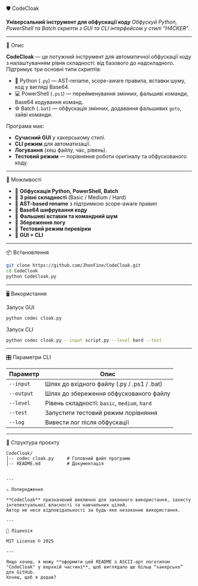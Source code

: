 🛡️ CodeCloak

**Універсальний інструмент для обфускації коду**
*Обфускуй Python, PowerShell та Batch скрипти з GUI та CLI інтерфейсом у стилі “H4CKER”.*

---

📜 Опис

**CodeCloak** — це потужний інструмент для автоматичної обфускації коду з налаштуванням рівня складності:
від базового до надскладного. Підтримує три основні типи скриптів:

* 🐍 Python (`.py`) — AST-rename, scope-aware правила, вставки шуму, код у вигляді Base64.
* 💻 PowerShell (`.ps1`) — перейменування змінних, фальшиві команди, Base64 кодування команд.
* ⚙️ Batch (`.bat`) — обфускація змінних, додавання фальшивих `goto`, зайві команди.

Програма має:

* **Сучасний GUI** у хакерському стилі.
* **CLI режим** для автоматизації.
* **Логування** (хеш файлу, час, рівень).
* **Тестовий режим** — порівняння роботи оригіналу та обфускованого коду.

---

🚀 Можливості

* 🔹 **Обфускація Python, PowerShell, Batch**
* 🔹 **3 рівні складності** (Basic / Medium / Hard)
* 🔹 **AST-based rename** з підтримкою scope-aware правил
* 🔹 **Base64 шифрування коду**
* 🔹 **Фальшиві вставки та командний шум**
* 🔹 **Збереження логу**
* 🔹 **Тестовий режим перевірки**
* 🔹 **GUI + CLI**

---

📦 Встановлення

```bash
git clone https://github.com/JhonFine/CodeCloak.git
cd CodeCloak
python CodeCloak.py
```

---

🖥️ Використання

Запуск GUI

```bash
python codec cloak.py
```

Запуск CLI

```bash
python codec cloak.py --input script.py --level hard --test
```

---

🎛️ Параметри CLI

| Параметр   | Опис                                         |
| ---------- | -------------------------------------------- |
| `--input`  | Шлях до вхідного файлу (.py / .ps1 / .bat)   |
| `--output` | Шлях до збереження обфускованого файлу       |
| `--level`  | Рівень складності: `basic`, `medium`, `hard` |
| `--test`   | Запустити тестовий режим порівняння          |
| `--log`    | Вивести лог після обфускації                 |

---

📂 Структура проєкту

```
CodeCloak/
│-- codec cloak.py     # Головний файл програми
│-- README.md          # Документація


---

⚠️ Попередження

**CodeCloak** призначений виключно для законного використання, захисту інтелектуальної власності та навчальних цілей.
Автор не несе відповідальності за будь-яке незаконне використання.

---

📜 Ліцензія

MIT License © 2025

---

Якщо хочеш, я можу **оформити цей README з ASCII-арт логотипом "CodeCloak" у верхній частині**, щоб виглядало ще більш “хакерсько” для GitHub.
Хочеш, щоб я додав?
